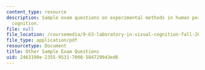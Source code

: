 ```yaml
---
content_type: resource
description: Sample exam questions on experimental methods in human perception and
  cognition.
file: null
file_location: /coursemedia/9-63-laboratory-in-visual-cognition-fall-2009/2463190e235595317008584729043ed6_MIT9_63F09_exam02.pdf
file_type: application/pdf
resourcetype: Document
title: Other Sample Exam Questions
uid: 2463190e-2355-9531-7008-584729043ed6
---
```

